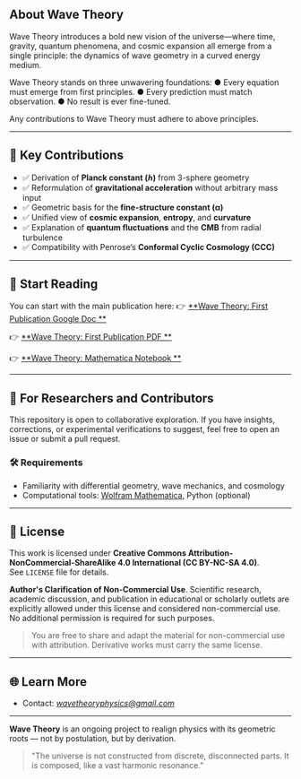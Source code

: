 ## About Wave Theory

Wave Theory introduces a bold new vision of the universe—where time, gravity, quantum phenomena, and cosmic expansion all emerge from a single principle: the dynamics of wave geometry in a curved energy medium.

Wave Theory stands on three unwavering foundations:
● Every equation must emerge from first principles.
● Every prediction must match observation.
● No result is ever fine-tuned.

Any contributions to Wave Theory must adhere to above principles.

---

## 🔬 Key Contributions

- ✅ Derivation of **Planck constant (ℎ)** from 3-sphere geometry
- ✅ Reformulation of **gravitational acceleration** without arbitrary mass input
- ✅ Geometric basis for the **fine-structure constant (α)**
- ✅ Unified view of **cosmic expansion**, **entropy**, and **curvature**
- ✅ Explanation of **quantum fluctuations** and the **CMB** from radial turbulence
- ✅ Compatibility with Penrose’s **Conformal Cyclic Cosmology (CCC)**

---

## 📖 Start Reading

You can start with the main publication here:
👉 [**Wave Theory: First Publication Google Doc **](https://docs.google.com/document/d/15mawvGHSWeZzMsDauG2QC9M-xQr-y_g7bGZlS1Kguno/edit?usp=drive_link)

👉 [**Wave Theory: First Publication PDF **](Wave%20Theory%20First%20Publication.pdf)

👉 [**Wave Theory: Mathematica Notebook **](Wave%20Theory%20First%20Publication.nb)

---

## 🧠 For Researchers and Contributors

This repository is open to collaborative exploration. If you have insights, corrections, or experimental verifications to suggest, feel free to open an issue or submit a pull request.

### 🛠 Requirements

- Familiarity with differential geometry, wave mechanics, and cosmology
- Computational tools: [Wolfram Mathematica](https://www.wolfram.com/mathematica/), Python (optional)

---

## 📜 License

This work is licensed under **Creative Commons Attribution-NonCommercial-ShareAlike 4.0 International (CC BY-NC-SA 4.0)**.  
See `LICENSE` file for details.

**Author's Clarification of Non-Commercial Use**.
Scientific research, academic discussion, and publication in educational or scholarly
outlets are explicitly allowed under this license and considered non-commercial use.
No additional permission is required for such purposes.

> You are free to share and adapt the material for non-commercial use with attribution. Derivative works must carry the same license.

---

## 🌐 Learn More

- Contact: *wavetheoryphysics@gmail.com*

---

**Wave Theory** is an ongoing project to realign physics with its geometric roots — not by postulation, but by derivation.

> "The universe is not constructed from discrete, disconnected parts. It is composed, like a vast harmonic resonance."

